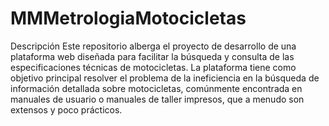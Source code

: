 # MMMetrologiaMotocicletas
Descripción
Este repositorio alberga el proyecto de desarrollo de una plataforma web diseñada para facilitar la búsqueda y consulta de las especificaciones técnicas de motocicletas. La plataforma tiene como objetivo principal resolver el problema de la ineficiencia en la búsqueda de información detallada sobre motocicletas, comúnmente encontrada en manuales de usuario o manuales de taller impresos, que a menudo son extensos y poco prácticos.
